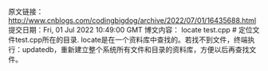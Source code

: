 原文链接：http://www.cnblogs.com/codingbigdog/archive/2022/07/01/16435688.html
提交日期：Fri, 01 Jul 2022 10:49:00 GMT
博文内容：
locate test.cpp # 定位文件test.cpp所在的目录.
locate是在一个资料库中查找的。若找不到文件，终端执行：updatedb，重新建立整个系统所有文件和目录的资料库，方便以后再查找文件。